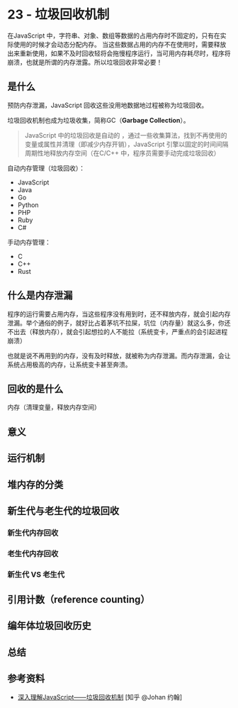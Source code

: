 # 23 - 垃圾回收机制

在JavaScript 中，字符串、对象、数组等数据的占用内存时不固定的，只有在实际使用的时候才会动态分配内存。
当这些数据占用的内存不在使用时，需要释放出来重新使用，如果不及时回收轻将会拖慢程序运行，当可用内存耗尽时，程序将崩溃，也就是所谓的内存泄露。所以垃圾回收非常必要！

## 是什么

预防内存泄漏，JavaScript 回收这些没用地数据地过程被称为垃圾回收。

垃圾回收机制也成为垃圾收集，简称GC（**Garbage Collection**）。

> JavaScript 中的垃圾回收是自动的 ，通过一些收集算法，找到不再使用的变量或属性并清理（即减少内存开销），JavaScript 引擎以固定的时间间隔周期性地释放内存空间（在C/C++ 中，程序员需要手动完成垃圾回收）

自动内存管理（垃圾回收）：
- JavaScript
- Java
- Go
- Python
- PHP
- Ruby
- C#

手动内存管理：
- C
- C++
- Rust

## 什么是内存泄漏

程序的运行需要占用内存，当这些程序没有用到时，还不释放内存，就会引起内存泄漏。举个通俗的例子，就好比占着茅坑不拉屎，坑位（内存量）就这么多，你还不出去（释放内存），就会引起想拉的人不能拉（系统变卡，严重点的会引起进程崩溃）

也就是说不再用到的内存，没有及时释放，就被称为内存泄漏。而内存泄漏，会让系统占用极高的内存，让系统变卡甚至奔溃。

## 回收的是什么

内存（清理变量，释放内存空间）

## 意义

## 运行机制

## 堆内存的分类

## 新生代与老生代的垃圾回收

### 新生代内存回收

### 老生代内存回收

### 新生代 VS 老生代

## 引用计数（reference counting）

## 编年体垃圾回收历史

## 总结

## 参考资料

- [深入理解JavaScript——垃圾回收机制](https://zhuanlan.zhihu.com/p/576722965) [知乎 @Johan 约翰]